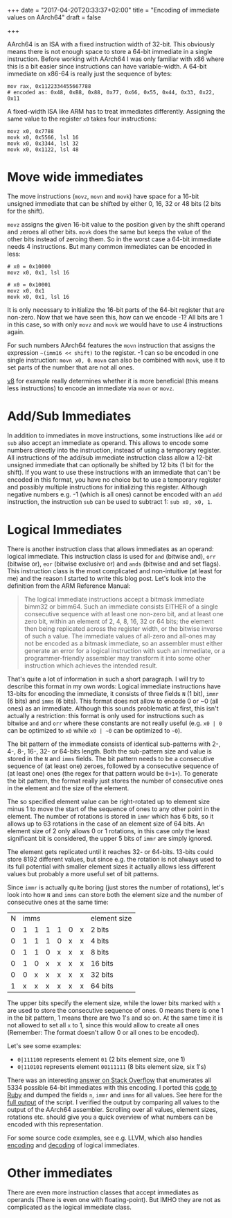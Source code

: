 +++
date = "2017-04-20T20:33:37+02:00"
title = "Encoding of immediate values on AArch64"
draft = false

+++

AArch64 is an ISA with a fixed instruction width of 32-bit.
This obviously means there is not enough space to store a 64-bit immediate in a single instruction.
Before working with AArch64 I was only familiar with x86 where this is a bit easier since instructions can have variable-width.
A 64-bit immediate on x86-64 is really just the sequence of bytes:

```
mov rax, 0x1122334455667788
# encoded as: 0x48, 0xB8, 0x88, 0x77, 0x66, 0x55, 0x44, 0x33, 0x22, 0x11
```

A fixed-width ISA like ARM has to treat immediates differently.
Assigning the same value to the register `x0` takes four instructions:

```
movz x0, 0x7788
movk x0, 0x5566, lsl 16
movk x0, 0x3344, lsl 32
movk x0, 0x1122, lsl 48
```

# Move wide immediates

The move instructions (`movz`, `movn` and `movk`) have space for a 16-bit unsigned immediate that can be shifted by either 0, 16, 32 or 48 bits (2 bits for the shift).

`movz` assigns the given 16-bit value to the position given by the shift operand and `z`eroes all other bits.
`movk` does the same but `k`eeps the value of the other bits instead of zeroing them.
So in the worst case a 64-bit immediate needs 4 instructions.
But many common immediates can be encoded in less:

```
# x0 = 0x10000
movz x0, 0x1, lsl 16

# x0 = 0x10001
movz x0, 0x1
movk x0, 0x1, lsl 16
```

It is only necessary to initialize the 16-bit parts of the 64-bit register that are non-zero.
Now that we have seen this, how can we encode -1?
All bits are 1 in this case, so with only `movz` and `movk` we would have to use 4 instructions again.

For such numbers AArch64 features the `movn` instruction that assigns the expression `~(imm16 << shift)` to the register.
-1 can so be encoded in one single instruction: `movn x0, 0`.
`movn` can also be combined with `movk`, use it to set parts of the number that are not all ones.

[v8](https://github.com/v8/v8/blob/master/src/arm64/macro-assembler-arm64.cc#L164) for example really determines whether it is more beneficial (this means less instructions) to encode an immediate via `movn` or `movz`.

# Add/Sub Immediates

In addition to immediates in move instructions, some instructions like `add` or `sub` also accept an immediate as operand.
This allows to encode some numbers directly into the instruction, instead of using a temporary register.
All instructions of the add/sub immediate instruction class allow a 12-bit unsigned immediate that can optionally be shifted by 12 bits (1 bit for the shift).
If you want to use these instructions with an immediate that can't be encoded in this format, you have no choice but to use a temporary register and possibly multiple instructions for initializing this register.
Although negative numbers e.g. -1 (which is all ones) cannot be encoded with an `add` instruction, the instruction `sub` can be used to subtract 1: `sub x0, x0, 1`.

# Logical Immediates

There is another instruction class that allows immediates as an operand: logical immediate. This instruction class is used for `and` (bitwise and), `orr` (bitwise or), `eor` (bitwise exclusive or) and `ands` (bitwise and and set flags).
This instruction class is the most complicated and non-intuitive (at least for me) and the reason I started to write this blog post.
Let's look into the definition from the ARM Reference Manual:

> The logical immediate instructions accept a bitmask immediate bimm32 or bimm64.
> Such an immediate consists EITHER of a single consecutive sequence with at least one non-zero bit, and at least one zero bit, within an element of 2, 4, 8, 16, 32 or 64 bits;
> the element then being replicated across the register width, or the bitwise inverse of such a value.
> The immediate values of all-zero and all-ones may not be encoded as a bitmask immediate, so an assembler must either generate an error for a logical instruction with such an immediate,
> or a programmer-friendly assembler may transform it into some other instruction which achieves the intended result.

That's quite a lot of information in such a short paragraph.
I will try to describe this format in my own words:
Logical immediate instructions have 13-bits for encoding the immediate, it consists of three fields `N` (1 bit), `immr` (6 bits) and `imms` (6 bits).
This format does not allow to encode 0 or ~0 (all ones) as an immediate.
Although this sounds problematic at first, this isn't actually a restriction: this format is only used for instructions such as bitwise `and` and `orr` where these constants are not really useful (e.g. `x0 | 0` can be optimized to `x0` while `x0 | ~0` can be optimized to `~0`).

The bit pattern of the immediate consists of identical sub-patterns with 2-, 4-, 8-, 16-, 32- or 64-bits length.
Both the sub-pattern size and value is stored in the `N` and `imms` fields.
The bit pattern needs to be a consecutive sequence of (at least one) zeroes, followed by a consecutive sequence of (at least one) ones (the regex for that pattern would be `0+1+`).
To generate the bit pattern, the format really just stores the number of consecutive ones in the element and the size of the element.

The so specified element value can be right-rotated up to element size minus 1 to move the start of the sequence of ones to any other point in the element.
The number of rotations is stored in `immr` which has 6 bits, so it allows up to 63 rotations in the case of an element size of 64 bits.
An element size of 2 only allows 0 or 1 rotations, in this case only the least significant bit is considered, the upper 5 bits of `immr` are simply ignored.

The element gets replicated until it reaches 32- or 64-bits.
13-bits could store 8192 different values, but since e.g. the rotation is not always used to its full potential with smaller element sizes it actually allows less different values but probably a more useful set of bit patterns.

Since `immr` is actually quite boring (just stores the number of rotations), let's look into how `N` and `imms` can store both the element size and the number of consecutive ones at the same time:

<table>
  <tr>
    <td>N</td>
    <td colspan="6">imms</td>
    <td>element size</td>
  </tr>
  <tr>
    <td>0</td>
    <td>1</td>
    <td>1</td>
    <td>1</td>
    <td>1</td>
    <td>0</td>
    <td>x</td>
    <td>2 bits</td>
  </tr>
  <tr>
    <td>0</td>
    <td>1</td>
    <td>1</td>
    <td>1</td>
    <td>0</td>
    <td>x</td>
    <td>x</td>
    <td>4 bits</td>
  </tr>
  <tr>
    <td>0</td>
    <td>1</td>
    <td>1</td>
    <td>0</td>
    <td>x</td>
    <td>x</td>
    <td>x</td>
    <td>8 bits</td>
  </tr>
  <tr>
    <td>0</td>
    <td>1</td>
    <td>0</td>
    <td>x</td>
    <td>x</td>
    <td>x</td>
    <td>x</td>
    <td>16 bits</td>
  </tr>
  <tr>
    <td>0</td>
    <td>0</td>
    <td>x</td>
    <td>x</td>
    <td>x</td>
    <td>x</td>
    <td>x</td>
    <td>32 bits</td>
  </tr>
  <tr>
    <td>1</td>
    <td>x</td>
    <td>x</td>
    <td>x</td>
    <td>x</td>
    <td>x</td>
    <td>x</td>
    <td>64 bits</td>
  </tr>
</table>

The upper bits specify the element size, while the lower bits marked with `x` are used to store the consecutive sequence of ones.
0 means there is one 1 in the bit pattern, 1 means there are two 1's and so on.
At the same time it is not allowed to set all `x` to 1, since this would allow to create all ones
(Remember: The format doesn't allow 0 or all ones to be encoded).

Let's see some examples:

* `0|111100` represents element `01` (2 bits element size, one 1)
* `0|110101` represents element `00111111` (8 bits element size, six 1's)

There was an interesting [answer on Stack Overflow](http://stackoverflow.com/a/33265035/727454) that enumerates all 5334 possible 64-bit immediates with this encoding.
I ported this [code to Ruby](https://gist.github.com/dinfuehr/9e1c2f28d0f912eae5e595207cb835c2) and dumped the fields `n`, `immr` and `imms` for all values.
See here for the [full output](https://gist.github.com/dinfuehr/51a01ac58c0b23e4de9aac313ed6a06a) of the script.
I verified the output by comparing all values to the output of the AArch64 assembler.
Scrolling over all values, element sizes, rotations etc. should give you a quick overview of what numbers can be encoded with this representation.

For some source code examples, see e.g. LLVM, which also handles [encoding](https://github.com/llvm-mirror/llvm/blob/master/lib/Target/AArch64/MCTargetDesc/AArch64AddressingModes.h#L213) and [decoding](https://github.com/llvm-mirror/llvm/blob/master/lib/Target/AArch64/MCTargetDesc/AArch64AddressingModes.h#L292) of logical immediates.

# Other immediates
There are even more instruction classes that accept immediates as operands
(There is even one with floating-point).
But IMHO they are not as complicated as the logical immediate class.
